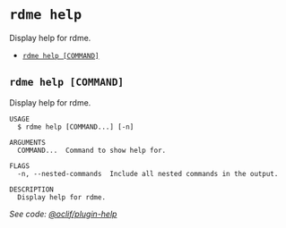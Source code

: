 `rdme help`
===========

Display help for rdme.

* [`rdme help [COMMAND]`](#rdme-help-command)

## `rdme help [COMMAND]`

Display help for rdme.

```
USAGE
  $ rdme help [COMMAND...] [-n]

ARGUMENTS
  COMMAND...  Command to show help for.

FLAGS
  -n, --nested-commands  Include all nested commands in the output.

DESCRIPTION
  Display help for rdme.
```

_See code: [@oclif/plugin-help](https://github.com/oclif/plugin-help/blob/v6.2.29/src/commands/help.ts)_
